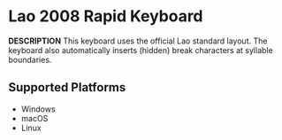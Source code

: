 Lao 2008 Rapid Keyboard
=====================

__DESCRIPTION__
This keyboard uses the official Lao standard layout.  The keyboard also automatically inserts (hidden) break characters at syllable boundaries.

Supported Platforms
-------------------
 * Windows
 * macOS
 * Linux
